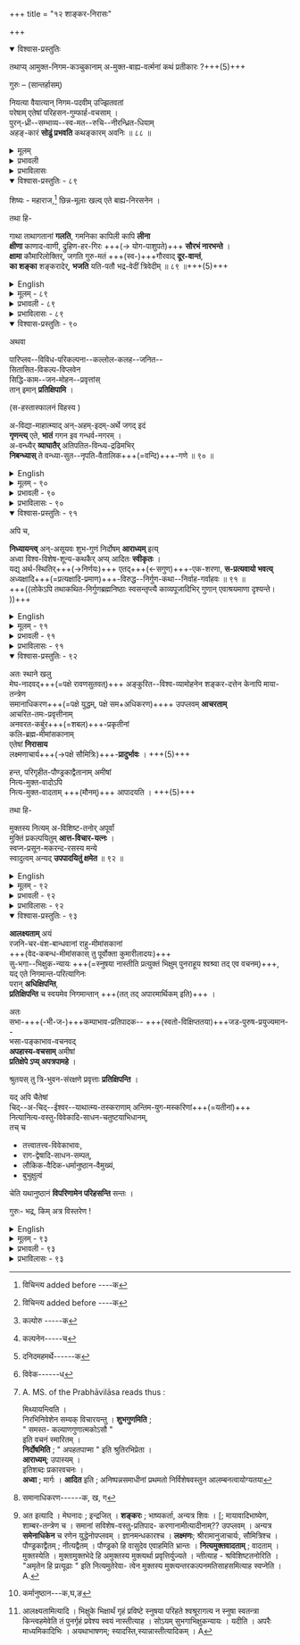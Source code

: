 +++
title = "१२ शाङ्कर-निरासः"

+++
<details open><summary>विश्वास-प्रस्तुतिः</summary>

तथाप्य् आमुक्त-निगम-कञ्चुकानाम् अ-मुक्त-बाह्य-वर्त्मनां कथं प्रतीकारः ?+++(5)+++ 

[^210]:
     खलु निखिल-------घ छ


[^212]:
     सर्वं omitted -----ग


गुरुः – (सान्तर्हासम्) 

नियत्या वैयात्यान् निगम-पदवीम् उज्झितवतां  
परेषाम् एतेषां परिहसन-गुम्फार्ह-वचसाम् ।  
पुरन्-ध्री--सम्भाव्य--स्व-मत--रुचि--नीरन्ध्रित-धियाम्  
अहङ्-कारं **सोढुं प्रभवति** कथङ्कारम् अवनिः ॥ ८८ ॥

</details>

<details><summary>मूलम्</summary>

तथाप्यामुक्तनिगमकञ्चुकानाममुक्तबाह्यवर्त्मनां कथं प्रतीकारः ? 

[^210]:
     खलु निखिल-------घ छ


[^212]:
     सर्वं omitted -----ग


गुरुः – (सान्तर्हासम्) 

नियत्या वैयात्यान्निगमपदवीमुज्झितवतां 

परेषामेतेषां परिहसनगुम्भार्हवचसाम् । 

पुरन्ध्रीसंभाव्यस्वमतरुचिनीरन्ध्रितधिया- 

महङ्कारं सोढुं प्रभवति कथङ्कारमवनिः ॥ ८८ ॥
</details>


<details><summary>प्रभावली</summary>

तथापीति । आमुक्तम्; पिनद्रम् । अमुक्तं बाह्यादीनां बौद्धादीनां वर्त्म यैस्तेषां गुरुकुमारिलानां शङ्करादितन्मतनिष्ठानां च कथं निरास इत्यर्थः । 


नियत्येति । नियत्याः ; विधेः । वैयात्यात्; धाष्टर्थात्, विधिवशादित्यर्थः । निगममार्गे त्यक्तवतां परेषाम्; चार्वाकबौद्धादीनाम् । एतेषाम्; गुरुकुमारिलशङ्करमतानुवर्तिनाम् । परिहसनेति ; कथाकाले परिहासवाक्याहंवचना-. 

X३१२  
नाम् । पुरन्ध्रीति ; यदेतैः स्वप्रणीतं शास्त्रमुच्यते, तत् स्वस्वपुरन्ध्रीभिः सम्भाव्यं, नेतरैः । तादृशे स्वग्रन्थे नीरन्ध्रं सन्ततं बद्धबुद्धीनाम् । अहङ्कारम्; गर्ववाक्यम् । इयमवनिः कथं सोढुं समर्था स्यात् । सैव तान् हिनस्तीति 

भावः ॥ ८८ ॥

</details>

<details><summary>प्रभाविलासः</summary>

आमुक्तम्; पिनद्धम् । नियत्येति । नियतिः दुष्कर्म ।  
वैयात्यम् ; धार्ष्ट्यम् । युक्तीनामाभासतया पुरन्ध्रीसम्भाव्येत्युक्तिः ॥ ८८ ॥
</details>


<details open><summary>विश्वास-प्रस्तुतिः - ८९</summary>

शिष्यः - महाराज,[^213] छिन्न-मूलाः खल्व् एते बाह्य-निरसनेन । 

[^213]:
     विचिन्त्य added before ----क


तथा हि-

गाथा ताथागतानां **गलति**, गमनिका कापिली कापि **लीना**  
**क्षीणा** काणाद-वाणी, द्रुहिण-हर-गिरः +++(→ योग-पाशुपते)+++ **सौरभं नारभन्ते** ।  
**क्षामा** कौमारिलोक्तिर्, जगति गुरु-मतं +++(स्व-)+++गौरवाद् **दूर-वान्तं**,  
**का शङ्का** शङ्करादेर्, **भजति** यति-पतौ भद्र-वेदीं त्रिवेदीम् ॥ ८९ ॥+++(5)+++
</details>

<details><summary>English</summary>

[[155]] 

Pupil. -Great king! By the routing of the aliens (Bauddhas etc.) alone, have these (Kumārilas etc.) been uprooted. 
Thus then :- 

1.  Installed as Yatipati (3. Rāmānuja. ) is on the holy Vedic dais, in this world the Tāthāgata (2. Bauddha) -sayings slid away; the Kāpili (2. Kapila (Sage.)) method sank somewhere; the Kānādā-talk (Followers of Kānāda doctrine.) dissolved; the Druhina (1. Yoga) and Hara-expositions (2. Pāṣupata.) lost all dignity; the Kaumārila-word famished (Also called Bhatta briefly.); the Guru(Prabhakara)-creed thrown far out by its own burden. Where then is alarm from Sankara and others (2. Yadava and Bhaskara are also implied here.)? 

</details>


<details><summary>मूलम् - ८९</summary>

शिष्यः - महाराज,[^213] छिन्नमूलाः खल्वेते बाह्यनिरसनेन । 

[^213]:
     विचिन्त्य added before ----क


तथा हि-

गाथा ताथागतानां गलति गमनिका कापिली कापि लीना 

क्षीणा काणादवाणी द्रुहिणहरगिरः सौरभं नारभन्ते ।

क्षामा कौमारिलोक्तिर्जगति गुरुमतं गौरवाद् दूरवान्तं 

का शङ्का शङ्करादेर्भजति यतिपतौ भद्रवेदीं त्रिवेदीम् ॥ ८९ ॥
</details>


<details><summary>प्रभावली - ८९</summary>

कथं प्रतीकार इत्यत्रोत्तरं दर्शयति- छिन्नमूला इति ।  
**एते**; प्राभाकरादयः, बाह्यारातिनिरसनेनैव **छिन्नमूलाः खलु** तच्-छास्त्र-युक्तिभिर् एव स्व-शास्त्र-प्रणयनाद् इति भावः ।  

तद् एतद् उपपादयति - तथाहीत्यादिना । गाथा ताथागता - नामिति । यतिपतौ; यतीन्द्रे । त्रिवेदीं भद्रवेदीम् ; त्रिवेदीरूपां मङ्गल- 

X३१३  
वेदिकाम् । भजति ; आरूढवति, प्रमाणत्वेन स्वीकुर्वति सति । ताथागता- नाम बौद्धमतानुवर्तिनाम् । गाथा युक्तिराहित्यात् गलति ; स्रंसते, शिथिलतामेति । कापिली; कपिलमुनिप्रणीता । गमनिका ; सङ्गतिप्रदर्शनदिशा । कापि ; कुत्रापि । लीना; अन्तर्हिता न ज्ञायते । काणादसबन्धिनी वाणी क्षीणा । दुहिणहरयोः गिरः ; योगपाशुपततन्त्राणीत्यर्थः । सौरभम् ; गम्भीरताम् । नारभन्ते ; बालवाक्यवत् न प्रकाशन्त इत्यर्थः । कौमारिलानाम् ; भाट्टानाम् । उक्तिः ; शास्त्रम् । क्षामा ; क्षीणा । जगतीति सर्वत्रानुषञ्जनीयम् । गुरोः ; प्रभाकरस्य मतं गौरवात् अपूर्वादिकल्पनागौरवात दूरोत्सारितम् । शङ्करादेः शङ्करभास्करयादवत्रयस्य । का शङ्का ; निरासविषयशङ्काया अवकाश एव नास्ति, ताथागतमतनिरासेनैव निरस्तत्वादिति भावः ॥ ८९ ॥
</details>


<details><summary>प्रभाविलासः - ८९</summary>

गाथेति । तथागतः ; बुद्धः ; तन्मतानुसारिणः ताथागताः । गाथायाः कुत्राप्यनुप्रवेशानर्हतया गलतीत्युक्तिः । प्रकृत्युपादानत्वाद्यभ्युपगमेsपि स्वातन्त्र्याभ्युपगमापराधेन कापि लीनेत्युक्तिः । " यत् किञ्चिदन्यदपि वा मतम्" इत्युक्तरीत्या भेदादिप्रक्रियाणां बहूनां स्वीकारेऽप्येकदे- शविरुद्धतया क्षीणेत्युक्तिः । तदुक्तार्थलेशोऽप्यनादृत इति वक्तुं सौरभं  
नारभन्त इत्युक्तिः । एकदेशानुपादेयतया क्षामेत्युक्तिः । गुरुद्वेषप्रवृत्ततया दूरवान्तमित्युक्तम् । समूलोन्मूलिताः शङ्करादय इत्याह- का शङ्केति । 

। आदिपदेन यादवभास्करौ ग्राह्यौ । अत्र प्रत्यक्षे गुरुकीर्तनात् उद्दिष्टं नाम नाट्यालङ्कारः । “ उद्दिष्टं स्यात् परोक्षे च प्रत्यक्षे चार्थकीर्तनम् " इत्य- 

मृतानन्दवचनात् ॥ ८९ ॥
</details>

<details open><summary>विश्वास-प्रस्तुतिः - ९०</summary>

अथवा 

पारिप्लव--विविध-परिकल्पना--कल्लोल-कलह--जनित--  
सितासित-विकल्प-विप्लवेन  
सिद्धि-काम--जन-मोहन--प्रवृत्तांस्  
तान् इमान् **प्रतिक्षिपामि** ।  

(स-हस्तास्फालनं विहस्य )  


अ-विद्या-माहात्म्याद् अन्-अहम्-इदम्-अर्थे जगद् इदं  
**गृणन्त्य्** एते, **भातं** गगन इव गन्धर्व-नगरम् ।  
अ-वन्ध्यैर् **व्याघातैर्** अतिपतित-विन्ध्य-द्रढिमभिर्  
**निबन्ध्यास्** ते वन्ध्या-सुत--नृपति-वैतालिक+++(=वन्दि)+++-गणे ॥ ९० ॥
</details>

<details><summary>English</summary>

Or:- 

I shall combat these (Sānkarites) who delude people with ideas of fulfilled fruition (such as Moksha) by an epidemie of inconceivable ambiguities (3. Dogmas postulating nescience to Jiva वादिकल्पना अविद्याजीवादिकल्पना), born of a seething turmoil of superficial imagination. 
(Clapping hands and laughing.) 

[[156]]  
Influenced by nescience, these (Maya- vādins, Philosophers who argue, assuming the existence 
of Māyā. )  
assert this cosmos to be categorised under what is not I (i. e., subjective, ie., Noumenal Cosmos. ie., Phenomenal Cosmos. ), and what is not this (i.e., objective ) 

(The cosmos is reduced to what is neither subjective nor objective. Hence the reduction is into Brahman as they think; but it becomes Non-entity.)

This attempt seemneth a fairy castle built in the void. By such plausible but conflicting and out-Vindhyaic sort of hard gibberish (1. Far surpassing the hardness of Vindhya-Rock), these deserve to be counted amongst the toadies fawning on a king, begot of a barren dame. 

</details>


<details><summary>मूलम् - ९०</summary>

अथवा पारिप्लवविविधपरिकल्पनाकल्लोल कलहजनितसिता-[^214] 

[^214]:
     कल्पोरु -----क


सितविकल्पविप्लवेन[^215] सिद्धिकामजनमोहनप्रवृत्तांस्तानिमान् प्रति- 

[^215]:
     कल्पनेन-----च


क्षिपामि । (सहस्तास्फालनं विहस्य )  
अविद्यामाहात्म्यादनहमिदमर्थे[^216] जगदिदं 

[^216]:
     दनिदमहमर्थे------क


गृणन्त्येते भातं गगन इव गन्धर्वनगरम् । 

अवन्ध्यैर्व्याघातैरतिपतितविन्ध्यद्रढिमभि- 

र्निबन्ध्यास्ते वन्ध्यासुतनृपतिवैतालिकगणे ॥ ९० ॥
</details>


<details><summary>प्रभावली - ९०</summary>

यद्यपि प्रतिक्षिप्तप्रायं तथापि तन्मतं प्रतिक्षिपामि । अथवेति शङ्करमतदूषणमारभ्यते । विशेषतः प्रतिक्षेपः कर्तव्य इत्यर्थः । पारिप्लवाः ; चलाः । त्रिचतुरकक्ष्यामात्र विश्रमयोग्या इत्यर्थः । विविधाः परिकल्पनाः, तदर्थः कल्लोल- कलहः ; निरर्थकलह इत्यर्थः, तेन जनिताः सितासित विकल्पाः दुर्विभाव्य- 

X३१४  
विकल्पाः ; त एव विप्लवः उपद्रवः तेन । सिद्धिकामाः मोक्षकामा त एव जनाः, तन्मोहनप्रवृत्तान् इमान् शङ्करमतनिष्ठान् । हस्तयोरास्फालनं यस्मिन्स्तथा विहस्य । अविद्येति । एते; मायिनः । अनहमिदमर्थे; अनहमर्थे अनिदमर्थे च ; अहमर्थेदमर्थव्यतिरिक्तज्ञानमात्रे ब्रह्मणि । अविद्याया माहात्म्यात्; अज्ञानवशात् । इदं जगत्; सर्वं प्रपञ्चं भातं भ्रान्तं गृणन्ति । किमिव ? गगने गन्धर्वनगरं यथा भ्रान्त्या गृह्यते, तद्वत् । य एते एव गृणन्ति, ते अवन्ध्यैः अपरिहरणीयैः व्याघातैः परस्परव्यावृत्तिरूपतः अतिपतित- 

X३१५  
विन्ध्यद्रढिमभिः अतिपतितोऽतिक्रान्तो विन्ध्यस्य द्रढिमा यैः, विन्ध्या- दप्यधिकद्रढिमवद्भिः । बन्ध्यासुतनृपतिवैतालिकगणे; वन्ध्यासुतश्चासौ नृप- तिश्च तस्य वन्दिगणे निबन्ध्याः ; अत्यन्तानुपपन्नानहमिदमर्थाव्यतिरिक्त- सदसदनिर्वचनीयाद्यर्थवादित्वात् वन्ध्यासुतगोष्टष इत्यर्थः ॥ ९० ॥
</details>


<details><summary>प्रभाविलासः - ९०</summary>

शङ्करमतमनुवदति --- अविद्येति । अविद्यापदेन सदसद्विलक्षणमनिर्वचनीयमायातमः पदवाच्यमज्ञानमुच्यते ; " नासदासीनो सदासीत्तदानीम् " “तम आसीत् ” “ मायां तु प्रकृतिं विद्यात्" इति श्रुतेः । तस्या माहात्म्यात्; आच्छाद्य विक्षिपतीत्येवंरूपसामर्थ्यात् । अहमर्थः अहङ्कारः, " अथातोऽहङ्कारादेशः " अथात आत्मादेशः " इत्यात्मनोऽहङ्कारस्य पृथगभिधानात् । इदमर्थः पृथिव्यादिभूततत्कार्याणि । तदुभयविलक्षणे साक्षिचैतन्यमात्र इत्यर्थः, “ साक्षी चेता केवलो निर्गुणश्च " इत्यादिश्रुतेः । इदमिति प्रस्तुतनिर्देशेन इदमहंरूप चिद्विलक्षणमुच्यते " अहमिति तावत्प्रथमोऽध्यासः" इत्युक्तत्वात् ; प्रतिभासतो युष्मदर्थत्वाभावेऽपि लक्षणतो युष्मदर्थत्वाङ्गीकाराच्च । भातम् ; 

। कल्पितम् ; प्रतीतिमात्रशरीरमिति यावत् ।  
एतच्च "नेह नानास्ति किञ्चन " " एकमेवाद्वितीयम्" इत्यादिश्रुतिबलात् कल्प्यते । अनुमानं च दर्शयति —– गगन इति । नीरूपनिरवयवादेरप्यधिष्ठानत्वं समस्तीति वक्तुं गगनोपादानम् । अतिपतितविन्ध्यद्रढिमभिः ; अतिक्रान्तविन्ध्याचलदाढर्यैः । वस्तुनो द्वैरूप्याभावेन सदसद्वैलक्षण्यव्याहतिः । अहमर्थस्यानात्मत्वे प्रत्यक्त्वव्याहतिः । प्रमेयस्याभिधेयस्य निर्विशेषत्व- व्याहतिः ॥ ९० ॥
</details>

<details open><summary>विश्वास-प्रस्तुतिः - ९१</summary>

अपि च, 

**निध्यायन्त्व्** अन्-असूयवः शुभ-गुणं निर्दोषम् **आराध्यम्** इत्य्  
अध्वा विश्व-विशेष-शून्य-कथकैर् अप्य् आदितः **स्वीकृतः** ।  
यद्य् अर्थ-स्थितिर्+++(→निर्णयः)+++ एतद्+++(←सगुण)+++-एक-शरणा, **स-प्रत्यवायो भवत्य्**  
अध्यक्षादि+++(=प्रत्यक्षादि-प्रमाण)+++-विरुद्ध--निर्गुण-कथा--निर्वाह-गर्वाहवः ॥ ९१ ॥  
+++((लोकेऽपि तथाकथित-निर्गुणब्रह्मनिष्ठाः स्वसन्तृप्त्यै काव्यपूजादिभिर् गुणान् एवाश्रयमाणा दृश्यन्ते। ))+++
</details>

<details><summary>English</summary>

Moreover:- 

Let sane men judge this,  
that by these self-same twaddlers of universal negation  
hath from the first been admitted that an object, full of holy, and reft of unholy, excellences (=God alone) is worshipworthy.  
Based thus then, as truth is, [[157]]  the vain contest conflicting with perceptive and other proofs for the Attributeless (Brahman tantamount to negation) becometh untenable. 

</details>



<details><summary>मूलम् - ९१</summary>

अपि च, 

निध्यायन्त्वनसूयवः शुभगुणं निर्दोषमाराध्यमि- 

त्यध्वा विश्वविशेष शून्यकथकैरप्यादितः[^217] स्वीकृतः ।  
यद्यर्थस्थितिरेतदेकशरणा सप्रत्यवायो भव- 

[^217]:
     विवेक------ध


त्यध्यक्षादिविरुद्ध निर्गुणकथानिर्वाह गर्वाहवः ॥ ९१ ॥
</details>


<details><summary>प्रभावली - ९१</summary>

स्वाभ्युपगमविरोधं चाह - निध्यायन्त्विति । अनसूयकः पण्डिताः 

X३१६  

**निध्यायन्तु** वक्ष्यमाणं पश्यन्त्व् इत्यर्थः ।  
तत्किमित्यत्राह ।  
**आदितः** ; प्रथम-सूत्रे । **विश्व-विशेष-शून्य-कथकैः** ; शास्त्रस्य विषय-प्रयोजन-सिद्ध्यर्थे  
निर्विशेष-चिन्-मात्र-ब्रह्मेत्य्-उपगच्छद्भिर् एव  
**अध्वा शुभगुणं** निर्दोषमित्यध्वा गुणोपसंहारपादे गुणोपसंहारानुपसंहार-चिन्तनार्थम् उपास्यं **ब्रह्म** सगुणं **निर्दोषम्** इत्ययं मार्गः स्वीकृतः ।  
ब्रह्मसगुणत्वस्यावास्तवत्वे प्रत्यक्षादि-प्रमाण-विरोधः,  
तेषां स-विशेष-विषयत्वात् ।  
स-गुणत्वस्य वास्तवत्वे  
निर्विशेष-वस्तु-प्रतिपादन-विरोध इत्याह--- 

**यद्यर्थस्थिति**-  
स्थूलारुन्धतीन्यायेन विभूति-विग्रह-गुण-विशिष्टम् अवलम्ब्य  
पश्चान् निर्विशेष-दर्शनं सु-लभम् इति भावः ।  
**अर्थस्थितिः** ; वस्तु-तत्व-निर्णयः ।  
**एतद्-एक-शरणा**; सगुणवस्तुमात्र पर्यवसिता यदि । **सप्रत्यवायः** ; सदोषः, वितथ इत्यर्थः । प्रत्यवायमेव विवृणोति - **अध्यक्षादीति** ।  
" इदमित्थमिति हि सर्वा प्रतीतिः" इति श्रीभाष्योक्तेर् अध्यक्ष-ग्रहणम् । आदिपदेनानुमान-शब्दौ गृहीतौ, अनुमानस्य सविकल्पकैक-गोचरत्वात्  
शब्दस्य प्रवृत्तिनिमित्तसापेक्षत्वादित्युक्तेः । 

X३१७  

अर्थस्थितिः ; अर्थतत्त्वम् । एतदेकशरणा; सगुणब्रह्मविषयिणी चेत् । अध्यक्षादीति । प्रत्यक्षादिप्रमाणविरुद्धः ब्रह्मणो निर्गुणत्वकथाया निर्वाहरूपो गर्वेण क्रियमाणः वादाहवः सप्रत्यवायः दोषदुष्टो भवतीत्यर्थः ॥ ९१ ॥
</details>


<details><summary>प्रभाविलासः - ९१</summary>

श्रुतीनामर्थान्तरपरत्वं 'मिथो भेदम्' इति लोके वक्ष्यति । परैरपि सविशेषवस्तुनोऽभ्युपगमात् तत्रैव सकलवेदान्तपर्यवसाने सति, अप्रामाणिक निर्विशेषकल्पनं निष्प्रयोजनमित्याह -- निध्यायन्त्विति[^218] । **अनसूयवः** असूयारहिताः सन्तः **निध्यायन्तु** पश्यन्तु । **विश्वविशेष-शून्यकथकैः** ; निर्विशेषचिन्मात्रवादिभिः शाङ्करीयैर् अप्य् **आदितः** शुभगुणं समस्त कल्याणगुणरत्नं निर्दोषं हेयगुणरहितं **ब्रह्म आराध्यम्** उपास्यमिति **अध्वा** मार्गः **स्वीकृतः** । 

अशेषगुणशून्यस्य ध्यातुमशक्यत्वात्  
सगुणं ब्रह्म प्रथममुपास्यम्  
इति स्वीकृतमित्यर्थः ।  
**अर्थस्थितिः** ; वस्तुस्थितिः । **एतदेक-शरणा यदि**; पूर्वोक्तसगुणब्रह्मोपासनपरा यदि ।  
तदा **अध्यक्षादिविरुद्ध-निर्गुणकथा निर्वाहगर्वाहवः**;  
अध्यक्षादिभिः प्रत्यक्षानुमानागम रूपप्रमाणविरुद्धाया निर्गुणकथाया निर्वाहे गर्वेण कृत आहबः वादरूपो विग्रहः ।  

**सप्रत्यवायो भवति** - सदोषो भवति । 

मायिभिः प्रथमं स्वीकृतं सगुणत्वं वास्तवं वा न वा ।  
प्रथमे निर्विशेष-वस्तु-प्रतिपादन-विरोधः । प्रत्यक्षादिप्रमाणविरोधः ।  
तेषां वस्तुतः सविशेष-वस्तु-विषयत्वाद् इत्यर्थः ॥ ९१ ॥

[^218]:
    
    A. MS. of the Prabhāvilāsa reads thus :  

    मिथ्यायन्त्विति ।  
    निरभिनिवेशेन सम्यक् विचारयन्तु । **शुभगुणमिति** ;  
    " समस्त- कल्याणगुणात्मकोऽसौ "  
    इति वचनं स्मारितम् ।  
    **निर्दोषमिति** ; " अपहतपाप्मा " इति श्रुतिरभिप्रेता ।  
    **आराध्यम्**; उपास्यम् ।  
    इतिशब्दः प्रकारवचनः ।  
    **अध्वा** ; मार्गः । **आदित** इति ; अनिष्पन्नसमाधीनां प्रथमतो निर्विशेषवस्तुन आलम्बनत्वायोग्यतया 
</details>

<details open><summary>विश्वास-प्रस्तुतिः - ९२</summary>

अतः स्थाने खलु  
मेघ-नादवद्+++(=पक्षे रावणसुतवत्)+++ अङ्कुरित--विश्व-व्यामोहनेन शङ्कर-दत्तेन केनापि माया-तन्त्रेण  
समानाधिकरण+++(=पक्षे युद्धम्, पक्षे सम+अधिकरण)++++ उपप्लवम् **आचरताम्**  
आचरित-तमः-प्रवृत्तीनाम्  
अनवरत-कर्बुर+++(=शबल)+++-प्रकृतीनां  
कलि-ब्रह्म-मीमांसकानाम्  
एतेषां **निरासाय**  
लक्ष्मणाचार्य+++(→पक्षे सौमित्रिः)+++-**प्रादुर्भावः** । +++(5)+++

हन्त, परिगृहीत-पौण्ड्रकाद्वैतानाम् अमीषां  
नित्य-मुक्त-वादोऽपि  
नित्य-मुक्त-वादताम् +++(मौनम्)+++ आपादयति । +++(5)+++

तथा हि-  

मुक्तस्य नित्यम् अ-विशिष्ट-तनोर् अपूर्वां  
मुक्तिं प्रकल्पयितुम् **आत्त-विचार-यत्नः** ।  
स्वप्न-प्रसून-मकरन्द-रसस्य मन्ये  
स्वादुत्वम् अन्यद् **उपपादयितुं क्षमेत** ॥ ९२ ॥
</details>

<details><summary>English</summary>

Hence, it is meet that Lakshmanāchārya' should incarnate in order to overthrow those Samanadhikarana-rivals, of the Maya" school, championed by a worldimposing Sankara, Meghanāda'-like,those doers of dark deeds, perpetually spotted 'natures, the Brahma-Mimàmsins after (the pattern of) Kali. 

(Double meaning in 1 to 5:- 

- Lakshmana as Ramanuja ( Rama's brother) as against Indrajit, and Lakshmana (Rāmānuja) as against the Illusionist Sankara etc. 
- Samanadhikarana Equal and unequal - battle in one case; one substance by many attributes, in the other. 
- Jugglery or sorcery in one case; Illusion doctrine in the other. 
- Indrajit (Son of Ravana): Meghanada (thunder- voiced); 
- Deeds under cover of darkness in one case nefarious deeds in the other. 
- 1. Double meaning:-Brahmana pests in one case+++(कथम्??)+++; misinterpretation of Brahma-Sutras in the other.
)

[[158]] 

The Nitya-mukta theory of those who can only compare with the monistic Paundraka (An Asura named Paundraka. pretending identification with Krishna, imitated him. The pretender was eventually killed by Krishna.) deserve but eternal silence. 

(1. For the monists who assert identity with Brahman, there is no liberation at all, for it is ever-existent.)

Forsooth :-  

1.  The man who essayeth to invent a (new or) non-existent Mukti for an ever-Mukta characterless essence (Soul or Brahman) may as well attempt to invent a new taste for the honey of a dreamflower. 

</details>



<details><summary>मूलम् - ९२</summary>

अतः स्थाने खलु मेघनादवदङ्कुरितविश्वव्यामोहनेन शङ्करदत्तेन केनापि मायातन्त्रेण समानाधिकरणोपप्लवमाचरतामाचरित-[^219] 

[^219]:
     समानाधिकरण------क, ख, ग


;  
तमः प्रवृत्तीनामनवरतकर्बुर प्रकृतीनां कलिब्रह्ममीमांसकानामेतेषां निरासाय लक्ष्मणाचार्यप्रादुर्भावः । हन्त, परिगृहीतपौण्ड्रकाद्वैतानाममीषां नित्यमुक्तवादोऽपि नित्यमुक्तवादतामापादयति । तथा हि-  
मुक्तस्य नित्यमविशिष्टतनोरपूर्वां 

मुक्तिं प्रकल्पयितुमात्तविचारयत्नः । 

स्वप्नप्रसूनमकरन्दरसस्य मन्ये 

स्वादुत्वमन्यदुपपादयितुं क्षमेत ॥ ९२ ॥
</details>


<details><summary>प्रभावली - ९२</summary>

एवमसमञ्जसत्वात्तेषां निवारणाय लक्ष्मणमुनिप्रादुर्भाव इति सदृष्टान्तमाह- व्रत इति । लोकव्यामोहकत्वादित्यर्थः । स्थाने; युक्तं खलु । मेघनाद- 

[[९२]]

X३१८  
वत्; इन्द्रजिद्वत् । विश्वव्यामोहः अङ्कुरितो येन । शङ्करदत्तेन; शङ्करनाम्ना भाष्यकृता ; प्रसिद्धशङ्करेण च । मायातन्त्रेण ; अविद्याप्रधानशास्त्रेण; शाम्बर- तन्त्रेण च । **समाधिकरणोपप्लवम्** । **समानाम्** ; सविशेषवस्तुप्-रतिपादकतया एकरूपाणाम् । **अधिकरणानाम्**; आनन्दमयादीनाम् । उपप्लवम्; उपरोधम् । अन्यत्र समेनाधिकेन च रणेन प्राणिनामुपद्रवम् । 

**तमः** ; अज्ञानं तन्मूलाः प्रवृत्तयः आचरिता यैः । अन्यत्रान्धकारे प्रवृत्तिः कृता यैः । 

**कर्बुरप्रकृतीनाम्** ; शबलितप्रकृतीना, नानास्वभावानामित्यर्थः । अन्यत्र राक्षसप्रकृतीनाम् । 

**कलियुगानुरूपब्रह्ममीमांसकाः** शङ्करादयः । 

**तन्निरसनाय लक्ष्मणमुनिप्रादुर्भावः** ।  
स्यथा मेघनादादिराक्षसविनाशाय लक्ष्मणस्य रामावरजस्य प्रादुर्भावः, तद्वत् । अर्थान्तरमपि दूषयति-- हन्तेति । हन्तेति हर्षे; विषादे वा । 

पौण्ड्रकाद्वैतानाम्; स्वरूपैक्याद्वैतम् । यथा पौण्डूको वासुदेवोऽहमिति स्वरूपैक्य- बुद्ध्या वदन्महतीं विपदं प्राप, तथा स्वरूपैक्यबुद्ध्या ब्रह्माहमस्मीति वादिनोऽपीति भावः ।  

X३१९  

अमीषां नित्यमुक्तवादोऽपि; नित्यमुक्तोऽहमिति वादश्व । नित्यमुक्तवादनाम; नित्यं मुक्तो वादो यैस्तत्ताम् । नित्यमुक्तवादस्या- नुपपन्नत्वात् मौनितामापादयतीत्यर्थः । तदेव प्रतिपादयति--तथाहीत्यादि । नित्यमुक्तस्य; सासारिकदुःखमुक्तस्य । अत एव अविशिष्टतनोः ; अविशिष्ट- स्वरूपस्य एकरूप स्वरूपस्यात्मनः । अपूर्वाम्; पूर्वमविद्यमानाम् । मुक्तिं कल्पयितुं स्वीकृतविचारयत्तः पुरुषः स्वप्नप्रसून मकरन्द रसस्य स्वप्नदृष्टपुष्प- रसस्यान्यत् स्वादुत्वं कल्पयितु क्षमेत ; शक्तो भवेत् । स्वप्नदृष्टसुमनोमकरन्द- रसप्राया नित्यमुक्तिर्मिथ्येत्यर्थः । ततोऽप्यन्यमुक्ति कल्पयन् पूर्वोक्तमकरन्दरस- स्याप्यन्यत्स्वादुत्व कल्पयितुं शक्त इत्यर्थः । इति मन्ये ॥ ९२ ॥
</details>


<details><summary>प्रभाविलासः - ९२</summary>

[^220] स्थाने; युक्तम् । शङ्करदत्तेन; शङ्करनाम्ना भाष्यकृता दत्तेन । पशुपतिदत्तेन । मायातन्त्रेण ; अविद्याप्रधानसिद्धान्तेन । अन्यत्र  
शाम्बरतन्त्रेण । समाधिकरणोपप्लवम् समानाम् ; एकरूपाणाम् ; ; 

[^220]:
     अत इत्यादि । मेघनादः ; इन्द्रजित् । **शङ्करः** ; भाष्यकर्ता, अन्यत्र शिवः । [; मायावादिभाष्येण, शाम्बर-तन्त्रेण च । समानां सविशेष-वस्तु-प्रतिपाद- करणानामीत्यादीनाम्?? उपप्लवम् । अन्यत्र **समेनाधिकेन** च रणेन युद्धेनोपप्लवम् । ज्ञानमन्धकारश्च । **लक्ष्मणः**; श्रीरामानुजाचार्यः, सौमित्रिश्च । पौण्ड्रकाद्वैतम् ; नीत्यद्वैतम् । पौण्ड्रको हि वासुदेव एवाहमिति भ्रान्तः । **नित्यमुक्तवादताम्** ; वादताम् । मुक्तस्येति । मुक्तामुक्तभेदे हि अमुक्तस्य मुक्त्यर्था प्रवृत्तिर्युज्यते । न्तीत्याह - श्रविशिष्टतनोरिति । "अमृतेन हि प्रत्यूढाः " इति नित्यमुतेरेवा- त्वेन मुक्तस्य मुक्त्यन्तरकल्पनमतिसाहसमित्याह स्वप्नेति । A. 


सविशेषवस्तुप्रतिपादनैकस्वभावानामित्यर्थः । अधिकरणानाम् ; आनन्दमयाद्यधिकरणानाम् । उपप्लवम् ; उपद्रवम् । अन्यत्र समेनाधिकेन च रणेन युद्धेन । तमः अज्ञानम् । अन्यत्रान्धकारः । कलि ब्रह्ममीमांसकानां शङ्करमत- स्थानाम् । लक्ष्मणः ; लक्ष्मणमुनिः । अन्यत्र सौमित्रिः । परिगृहीत- पौण्ड्रकाद्वैतानामिति पौण्डुको वासुदेवोऽहमिति वदन् महतीं विपदमुप-  
गतः । एवं ब्रह्माहमिति ब्रह्मैक्यवादिनोऽपीति भावः । नित्यमुक्तवादोऽपि ; नित्यमुक्तोऽहमिति वादोऽपि । नित्यमुक्तवादताम् ; नित्यं मुक्तो वादो यैस्तेषां भावः तत्ता, ताम् । नित्यमुक्तवादोऽनुपपन्नत्वान्नित्यमौनितामापादयतीत्यर्थः । तस्यानुपपन्नतामेव प्रतिपादयति - तथाहीत्यादिना । मुक्तस्येत्यादि । नित्यम् सदा । मुक्तस्याविशिष्टतनोः ; केनापि विशेषेणाविशिष्टस्वरूपस्य । अपूर्वाम् पूर्वमविद्यमानाम । मुक्तिं प्रकल्पयितुमात्तविचारयत्नः पुरुषः स्वप्नप्रसूनमकरन्दरसस्यान्यदेव स्वादुत्वं कल्पयितुं शक्त इत्यर्थः ॥ ९२ ॥
</details>

<details open><summary>विश्वास-प्रस्तुतिः - ९३</summary>

**आलक्ष्यताम्** अयं  
रजनि-चर-वंश-बान्धवानां राहु-मीमांसकानां  
+++(वेद-कबन्ध-मीमांसकास् तु पूर्वोक्ता कुमारीलादयः)+++  
सु-भगा--भिक्षुक-न्यायः +++(=स्नुषया नास्तीति प्रत्युक्तं भिक्षुम् पुनराहूय श्वश्र्वा तद् एव वचनम्)+++,  
यद् एते निगमान्त-परित्यागिनः  
परान् **अधिक्षिपन्ति**,  
**प्रतिक्षिपन्ति** च स्वयमेव निगमान्तान् +++(तत् तद् अपारमार्थिकम् इति)+++ ।  

अतः  
सभा-+++(-भी-ज-)+++कम्पाभाव-प्रतिपादक-- 
+++(स्वतो-विक्षिप्ततया)+++जड-पुरुष-प्रयुज्यमान--  
भसा-पङ्काभाव-वचनवद्  
**अपहास्य-वचसाम्** अमीषां  
**प्रतिक्षेपे ऽप्य् अपत्रपामहे** । 

श्रुतयस् तु त्रि-भुवन-संरक्षणे प्रवृत्ताः **प्रतिक्षिपन्ति** ।  

यद् अपि चैतेषां  
चिद्--अ-चिद्--ईश्वर--याथात्म्य-तस्कराणाम् अन्तिम-युग-मस्करिणां+++(=यतीनां)+++  
नित्यानित्य-वस्तु-विवेकादि-साधन-चतुष्टयाभिधानम्,  
तच् च 

- तत्त्वातत्त्व-विवेकाभावः, 
- राग-द्वेषादि-साधन-सम्पत्,  
- लौकिक-वैदिक-धर्मानुष्ठान-वैमुख्यं, 
- बुभुक्षुत्वं 

चेति यथानुष्ठानं **विपरिणामेन परिहसन्ति** सन्तः ।  

गुरुः- भद्र, किम् अत्र विस्तरेण ! 
</details>

<details><summary>English</summary>

Judge (then) this Subhaga-bhikshuka method of these Rāhu-mimāmsakas, kin to Rakshasas .  

(1. Trunkless head (as Rahu is) as opposed to trunk or Ketu or the Kabandha-minimsakas), Mayāvadins:  
मायिन:पूर्वोत्तरमीमांसयोरेकावयवित्वेऽपि  
वेद-शिरो-भाग-विचार-रूपोत्तर-मीमांसामात्राङ्गीकारात्)

For, having themselves discarded Vedanta, they traduce others (aliens), while vilifying themselves (so-called) Vedantins. 

(सुभगाभिक्षुकन्याय - The maxim referred to here is the attitude of that mother-in-law, who, not approving of her daughter-in-law's refusal of [[159]] alms to a beggar, would call him back, only to tell him herself that she cannot on any account give him alms; i.e., the right of refusal was an usurpation by the daughter-in-law. Hence the application of this maxim here is thus: -The Bauddhas reject the Vedanta but the Advaitins call in the Vedanta to their doors again only to say: "We have have the right to reject you and not the Bauddhas." 
)

Verily do we blush to try conclusions with these silly-talking folk,  
and feel as the person, who, when advising a dolt to have no Stage-fright" (Sabhākampa), would (be silly enough to) himself blubber "have no "frage-stright" (Bhasā-panka). 

[[160]] 

The three-world-saving Srutis themselves refute them best. The fourfold means of Moksha, these fourth-yuga Sanyāsins-pirates of the triune Truism, Vedic Chid-Achid-Isvara (The Visishtadvaitic thesis of the Vedanta viz. Soul, Non-soul and God together constituting One Substance.) -assert, the wise mockingly understand antinomically thus:-  

- (1) For (Nityānitya-vastu-vivēka) - Discrimination as to what is Eternal and what is not Eternal vs ( Tatvā tatva-vicharabhava) - Want of discrimination as to what is 
Truth and what is not Truth. 
- (2) For (Sama-damādi-sadhana sampat)== The good means viz. control of senses, internal, external, etc. vs (Rāga-dveshadi sadhana sampat)=The means of love, hate, etc. 
- (3) For (Ihāmutra-phala-bhoga-virāga)= Abandonment of the pleasures of this and the world to come vs(Laukika-vaidikakarmānushthāna-vaimukhya) Abjuration of doing good works, temporal and spiritual. [[161]] 
- (4) For (Mamukshutva)-Love of Liberation xx (Bubhukshutva)= Love of lust. 

Guru.--Good pupi!! What good is it barping on 
this ? 

</details>



<details><summary>मूलम् - ९३</summary>

आलक्ष्यतामयं रजनिचरवंशबान्धवानां राहुमीमांसकानां सुभगा भिक्षुकन्यायः, यदेते निगमान्तपरित्यागिनः परानधिक्षिपन्ति, प्रतिक्षिपन्ति च स्वयमेव निगमान्तान् । अतः सभाकम्पा-  
भावप्रतिपादकजडपुरुषप्रयुज्यमानभसापङ्काभाववचनवदपहास्यवच 

साममीषां प्रतिक्षेपेऽप्यपत्रपामहे । श्रुतयस्तु त्रिभुवनसंरक्षणे प्रवृत्ताः प्रतिक्षिपन्ति । यदपि चैतेषां चिदचिदीश्वरयाथात्म्यतस्कराणामन्तिमयुगमस्करिणां नित्यानित्यवस्तुविवेकादिसाधनचतुष्टयाभि- धानम्, तच्च तत्त्वातत्त्वविवेकाभावः, रागद्वेषादिसाधनसम्पत्, लौकिकवैदिक[^222] धर्मानुष्ठानवैमुख्यं, बुभुक्षुत्वं चेति यथानुष्ठानं विपरिणामेन परिहसन्ति सन्तः ।  
गुरुः- भद्र, किमत्र विस्तरेण ! 

[^222]:
     कर्मानुष्ठान---क,घ,ङ

</details>


<details><summary>प्रभावली - ९३</summary>

X३२०  
एषामन्यदपि विरुद्धाचरणं दर्शयति- आलक्ष्यतामिति । रजनिचरवंशबान्धवानाम् ; रावणादिवंशबन्धूनाम् ; कपटिनामित्यर्थः । राहुमीमांसकानाम; पूर्वोत्तरमीमांसयोरेकावयवत्वेऽपि पूर्वावयवानङ्गीकारेण वेदशिरोभागविचाररूपो- त्तरमीमासामात्रं परिगृहीतवतामेतेषाम् । सुभगेति; विपर्ययलक्षणा, दुर्भगेत्यर्थः । दुर्भगाभिक्षुकन्यायस्त्वयम् - स्नुषया भिक्षुकाय भिक्षायां प्रत्याख्यातायां भिक्षौ निवृत्ते, श्वश्रूरागत्य ' एहि भिक्षो, स्नुषा कि जानाति ' इत्युक्त्वा, अनन्तरं भिक्षाशया भिक्षावागते, स्वयमेव भिक्षा नास्तीत्युक्तवती । तमेव न्यायं तेषु दर्शयति- 

  

X३२१  
यदेत इति । निगमान्ताः ; " यः सर्वज्ञः सर्ववित्" इत्यादयः । परान् ; बाह्यान् । अधिक्षिपन्ति; स्वग्रन्थे दूषयन्ति । स्वयमेव निगमान्तान् प्रतिक्षिपन्ति च ; निगमान्ताः भेदश्रुत्यादयः । अपहास्यवचसामेषां निरासोऽप्यस्माकमवद्यकर इत्याह-अत इति ; निगमान्तप्रतिक्षेपात् । यथा सभाकम्पो मास्त्विति विवक्षन् जडपुरुषः जाड्यात् भसापको मास्त्विति प्रयुङ्क्ते, तद्वत् अपहास्यवचसाममीषां शङ्करादीनां प्रतिक्षेपेऽप्यपत्रपामहे; लज्जामहे । एषां श्रुतय एव प्रतिक्षेपिका इत्याह- श्रुतयस्त्विति ; भेदश्रुतयः । तुशब्दोऽवधारणे । एषां प्रतिक्षेपे जगद्रक्षणं कृतं स्यादिति सूचनाय त्रिभुवनेत्याद्युक्तम् । यदपि चैषां साधनचतुष्टयकल्पनं तत् दूषयति - यदपि चेति । चिदचिदीश्वग्याथात्म्यम्; चितो याथात्म्यम् ईश्वरा पृथक् सिद्धस्वरूपत्वं तच्छेषत्वं च । अचितो याथात्म्यं सत्यत्वे सति आच्छादकत्वम् । ईश्वरस्य याथात्म्यमुभयलिङ्गत्वादि । 

X३२२  
तत्सर्वमपलपताम् । अन्तिमयुगमस्करिणाम् ; कलियुगसन्न्यासिनाम् । नित्या- नित्यविवेक इत्यस्य स्थाने तत्त्वातत्त्वविचाराभावः, शमदमादिसाधनसम्पदित्यस्य रागद्वेषादिसपत्, इहामुत्रफलभोगविराग इत्यस्य लौकिकवैदिक धर्मानुष्ठानवैमुख्यम्; मुमुक्षुत्वं चेत्यस्य बुभुक्षुत्वं चेति नित्यानित्यवस्तुविवेकाद्यनुष्ठानेषु तस्वातत्त्वविचाराभावाद्यनुष्ठानविपरिणामेन तेषां साधनचतुष्टयाभिधानं परिहसन्ति तन्त्रान्तरस्था महान्तः । किमत्रेति ; विस्तरेणालमित्यर्थः । 
</details>


<details><summary>प्रभाविलासः - ९३</summary>

रजनिचरवंशबान्धवानाम्;[^221] अहमेव ब्रह्मेति वादित्वादिति भावः । राहुमीमांसकानामिति ब्रह्मभागपूर्ववृत्तत्वेन पूर्वमीमांसानङ्गीकारात् तत्त्वम् । सुभगाभिक्षुकन्याय इति; कश्चिद्भिक्षुः कस्याश्चित्सुभगाया गृहं मिक्षार्थमागतः । तस्याः स्नुषा 'भिक्षो, भिक्षा नास्ति' इति प्रत्याचख्यौ । ततः स प्रतिनिवृत्तो बभूव । तं निवृत्तं सुभगा समालोक्य किं निवर्तसे इत्युवाच । भिक्षुश्च तस्यै तस्याः स्नुषाया भिक्षाप्रत्याख्यानमाचख्यौ । तत् सा श्रुत्वा तं ' पुनरेहि गृहम् । न सा स्वतन्त्रा प्रत्याख्यानाय। इत्युवाच । भिक्षाशया तस्मिन् पुनर्गृहं समागते स्वयमेव ' भिक्षा नास्ति,  
गच्छ ' इत्युवाच। सोऽयं सुभगाभिक्षुकन्यायः ।  
तमेव न्यायं तेषु दर्शयति- यदेत इति । श्रुतयस्त्विति । श्रुतयः ; भेदश्रुतयः । अन्तिमयुगमस्करि- 

[^221]:
     आलक्ष्यतामित्यादि । भिक्षुके भिक्षार्थं गृहं प्रविष्टे स्नुषया परिहते श्वश्रूरागत्य न स्नुषा स्वतन्त्रा किन्त्वहमेवेति तं पुनर्गृहं प्रवेश्य स्वयं नास्तीत्याह । सोऽयम् सुभगाभिक्षुकन्यायः । यदीति । अपरैः माध्यमिकादिभिः । अयथाभाषणम्; स्यादस्ति,स्यान्नास्तीत्यादिकम् । A 


। ;  
णाम् ; कलियुगसन्न्यासिनाम् । 
</details>
